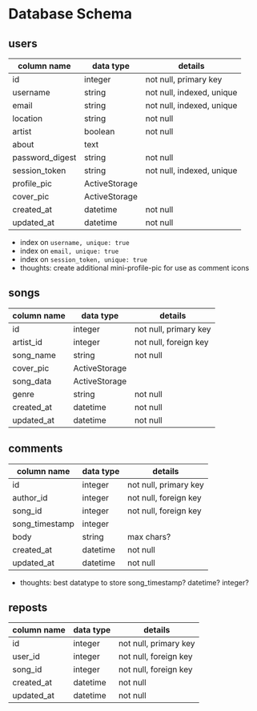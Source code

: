 # Database Schema

## users

| column name     | data type     | details                   |
|-----------------|---------------|---------------------------|
| id              | integer       | not null, primary key     |
| username        | string        | not null, indexed, unique |
| email           | string        | not null, indexed, unique |
| location        | string        | not null                  |
| artist          | boolean       | not null                  |
| about           | text          |                           |
| password_digest | string        | not null                  |
| session_token   | string        | not null, indexed, unique |
| profile_pic     | ActiveStorage |                           |
| cover_pic       | ActiveStorage |                           |
| created_at      | datetime      | not null                  |
| updated_at      | datetime      | not null                  |


* index on `username, unique: true`
* index on `email, unique: true`
* index on `session_token, unique: true`
* thoughts:  create additional mini-profile-pic for use as comment icons


## songs

| column name | data type     | details               |
|-------------|---------------|-----------------------|
| id          | integer       | not null, primary key |
| artist_id   | integer       | not null, foreign key |
| song_name   | string        | not null              |
| cover_pic   | ActiveStorage |                       |
| song_data   | ActiveStorage |                       |
| genre       | string        | not null              |
| created_at  | datetime      | not null              |
| updated_at  | datetime      | not null              |

## comments

| column name    | data type | details               |
|----------------|-----------|-----------------------|
| id             | integer   | not null, primary key |
| author_id      | integer   | not null, foreign key |
| song_id        | integer   | not null, foreign key |
| song_timestamp | integer   |                       |
| body           | string    | max chars?            |
| created_at     | datetime  | not null              |
| updated_at     | datetime  | not null              |

* thoughts: best datatype to store song_timestamp? datetime? integer?

## reposts

| column name | data type | details               |
|-------------|-----------|-----------------------|
| id          | integer   | not null, primary key |
| user_id     | integer   | not null, foreign key |
| song_id     | integer   | not null, foreign key |
| created_at  | datetime  | not null              |
| updated_at  | datetime  | not null              |
